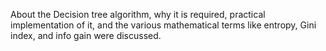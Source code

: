 
About the Decision tree algorithm, why it is required, practical implementation of it, and the various mathematical terms like entropy, Gini index, and info gain were discussed.
